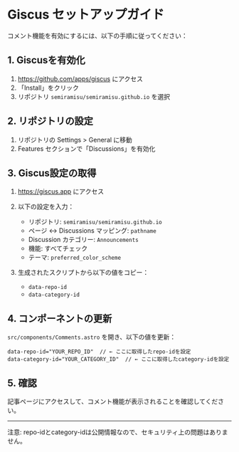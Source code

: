 # Giscus セットアップガイド

コメント機能を有効にするには、以下の手順に従ってください：

## 1. Giscusを有効化

1. https://github.com/apps/giscus にアクセス
2. 「Install」をクリック
3. リポジトリ `semiramisu/semiramisu.github.io` を選択

## 2. リポジトリの設定

1. リポジトリの Settings > General に移動
2. Features セクションで「Discussions」を有効化

## 3. Giscus設定の取得

1. https://giscus.app にアクセス
2. 以下の設定を入力：
   - リポジトリ: `semiramisu/semiramisu.github.io`
   - ページ ↔ Discussions マッピング: `pathname`
   - Discussion カテゴリー: `Announcements`
   - 機能: すべてチェック
   - テーマ: `preferred_color_scheme`

3. 生成されたスクリプトから以下の値をコピー：
   - `data-repo-id`
   - `data-category-id`

## 4. コンポーネントの更新

`src/components/Comments.astro` を開き、以下の値を更新：

```astro
data-repo-id="YOUR_REPO_ID"  // ← ここに取得したrepo-idを設定
data-category-id="YOUR_CATEGORY_ID"  // ← ここに取得したcategory-idを設定
```

## 5. 確認

記事ページにアクセスして、コメント機能が表示されることを確認してください。

---

注意: repo-idとcategory-idは公開情報なので、セキュリティ上の問題はありません。
